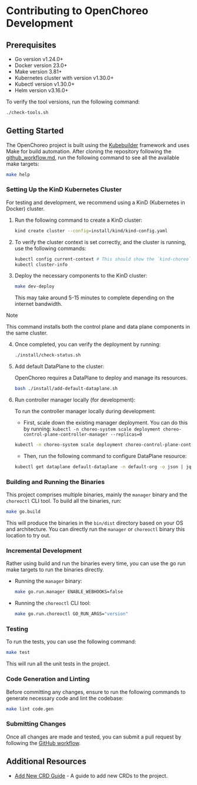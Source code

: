 # Contributing to OpenChoreo Development

## Prerequisites

- Go version v1.24.0+
- Docker version 23.0+
- Make version 3.81+
- Kubernetes cluster with version v1.30.0+
- Kubectl version v1.30.0+
- Helm version v3.16.0+


To verify the tool versions, run the following command:
   ```sh
   ./check-tools.sh
   ```

## Getting Started

The OpenChoreo project is built using the [Kubebuilder](https://book.kubebuilder.io/) framework and uses Make for build automation.
After cloning the repository following the [github_workflow.md](github_workflow.md), run the following command to see all the available make targets:

```sh
make help
```

### Setting Up the KinD Kubernetes Cluster

For testing and development, we recommend using a KinD (Kubernetes in Docker) cluster.

1. Run the following command to create a KinD cluster:

   ```sh
   kind create cluster --config=install/kind/kind-config.yaml
   ```

2. To verify the cluster context is set correctly, and the cluster is running, use the following commands:

   ```sh
   kubectl config current-context # This should show the `kind-choreo` as the current context
   kubectl cluster-info
   ```
   
3. Deploy the necessary components to the KinD cluster:

   ```sh
   make dev-deploy
   ```
   This may take around 5-15 minutes to complete depending on the internet bandwidth.

> [!NOTE]
> This command installs both the control plane and data plane components in the same cluster.

4. Once completed, you can verify the deployment by running:

   ```sh
   ./install/check-status.sh
   ```

5. Add default DataPlane to the cluster:

    OpenChoreo requires a DataPlane to deploy and manage its resources.

   ```sh
   bash ./install/add-default-dataplane.sh
   ```

6. Run controller manager locally (for development):
    
   To run the controller manager locally during development:

   - First, scale down the existing manager deployment. You can do this by running: 
   `kubectl -n choreo-system scale deployment choreo-control-plane-controller-manager --replicas=0`
   ```sh
   kubectl -n choreo-system scale deployment choreo-control-plane-controller-manager --replicas=0
   ```
   
   - Then, run the following command to configure DataPlane resource:
   ```sh
   kubectl get dataplane default-dataplane -n default-org -o json | jq --arg url "$(kubectl config view --raw -o jsonpath="{.clusters[?(@.name=='kind-choreo')].cluster.server}")" '.spec.kubernetesCluster.credentials.apiServerURL = $url' | kubectl apply -f -
   ```

### Building and Running the Binaries

This project comprises multiple binaries, mainly the `manager` binary and the `choreoctl` CLI tool.
To build all the binaries, run:

```sh
make go.build
```

This will produce the binaries in the `bin/dist` directory based on your OS and architecture.
You can directly run the `manager` or `choreoctl` binary this location to try out.

### Incremental Development

Rather using build and run the binaries every time, you can use the go run make targets to run the binaries directly.

- Running the `manager` binary:
  ```sh
  make go.run.manager ENABLE_WEBHOOKS=false
  ```

- Running the `choreoctl` CLI tool:
  ```sh
  make go.run.choreoctl GO_RUN_ARGS="version"
  ```
  
### Testing

To run the tests, you can use the following command:

```sh
make test
```
This will run all the unit tests in the project.


### Code Generation and Linting

Before committing any changes, ensure to run the following commands to generate necessary code and lint the codebase:

 ```sh
 make lint code.gen
 ```

### Submitting Changes

Once all changes are made and tested, you can submit a pull request by following the [GitHub workflow](github_workflow.md).

## Additional Resources

- [Add New CRD Guide](adding-new-crd.md) - A guide to add new CRDs to the project.
